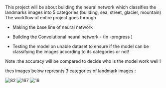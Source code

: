 This project will be about building the neural network which classifies the landmarks images into 5 categories (building, sea, street, glacier, mountain)
The workflow of entire project goes through 
-	Making the base line of neural network  

-	Building the Convolutional neural network      -       (In -progress )
-	Testing the model on unable dataset to ensure if the model can be classifying the images according to its categories or not!



Note :the accuracy will be compared to decide who is the model work well !


thes images below represnts 3 categories of landmark images :

![82](https://user-images.githubusercontent.com/46427918/145183450-f03d7a65-ba19-4964-b6c7-d1809cee04cf.jpg)
  ![167](https://user-images.githubusercontent.com/46427918/145183616-3966f6c2-f605-4bce-9fee-3e2329e7bc51.jpg)
  ![16](https://user-images.githubusercontent.com/46427918/145183834-48df4350-f8d1-46c6-9c91-b5092997a030.jpg)
